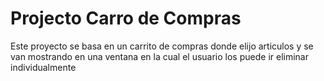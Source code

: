 # Projecto Carro de Compras
<p>Este proyecto se basa en un carrito de compras donde elijo articulos y se van mostrando en una ventana en la cual el usuario los puede ir eliminar individualmente
</p>
